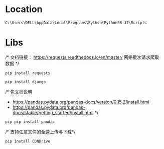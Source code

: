 # Location
```
C:\Users\DELL\AppData\Local\Programs\Python\Python38-32\Scripts
```

# Libs
/*
文档链接：
https://requests.readthedocs.io/en/master/
网络批次请求爬取数据
*/
```
pip install requests
```

```
pip install django
```

/*
包文档说明
- https://pandas.pydata.org/pandas-docs/version/0.15.2/install.html
- https://pandas.pydata.org/pandas-docs/stable/getting_started/install.html
*/
```
pip pip install pandas
```

/* 支持任意文件的全速上传与下载*/
```
pip install CDNDrive
```
